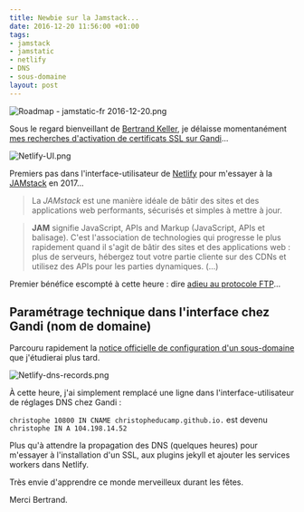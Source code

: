 ```yaml
---
title: Newbie sur la Jamstack...
date: 2016-12-20 11:56:00 +01:00
tags:
- jamstack
- jamstatic
- netlify
- DNS
- sous-domaine
layout: post
---
```


![Roadmap - jamstatic-fr 2016-12-20.png](/uploads/Roadmap%20-%20jamstatic-fr%202016-12-20.png)

Sous le regard bienveillant de <span class="h-card">[Bertrand Keller](https://bertrandkeller.info/)</span>, je délaisse momentanément [mes recherches d'activation de certificats SSL sur Gandi](http://ducamp.me/2016-355)... 

![Netlify-UI.png](/uploads/Netlify-UI.png)

Premiers pas dans l'interface-utilisateur de [Netlify](http://netlify.com/) pour m'essayer à la [JAMstack](http://jamstack.org/fr/) en 2017...

>  La <dfn>JAMstack</dfn> est une manière idéale de bâtir des sites et des applications web performants, sécurisés et simples à mettre à jour.

> **JAM** signifie JavaScript, APIs and Markup (JavaScript, APIs et balisage). C'est l'association de technologies qui progresse le plus rapidement quand il s'agit de bâtir des sites et des applications web : plus de serveurs, hébergez tout votre partie cliente sur des CDNs et utilisez des APIs pour les parties dynamiques. (...)

Premier bénéfice escompté à cette heure : dire [adieu au protocole FTP](https://fr.wikipedia.org/wiki/File_Transfer_Protocol)...

## Paramétrage technique dans l'interface chez Gandi (nom de domaine)

Parcouru rapidement la [notice officielle de configuration d'un sous-domaine](https://www.netlify.com/docs/custom-domains/) que j'étudierai plus tard. 

![Netlify-dns-records.png](/uploads/Netlify-dns-records.png)

À cette heure, j'ai simplement remplacé une ligne dans l'interface-utilisateur de réglages DNS chez Gandi  :

`christophe 10800 IN CNAME christopheducamp.github.io.` est devenu  `christophe IN A 104.198.14.52` 

Plus qu'à attendre la propagation des DNS (quelques heures) pour m'essayer à l'installation d'un SSL, aux plugins jekyll et ajouter les services workers dans Netlify.

Très envie d'apprendre ce monde merveilleux durant les fêtes.

Merci Bertrand.
